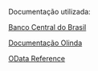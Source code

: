 Documentação utilizada:

[Banco Central do Brasil](https://dadosabertos.bcb.gov.br/organization/depin)

[Documentação Olinda](https://olinda.bcb.gov.br/olinda/servico/PTAX/versao/v1/documentacao)

[OData Reference](https://olinda.bcb.gov.br/olinda/servico/PTAX/versao/v1/odata/)